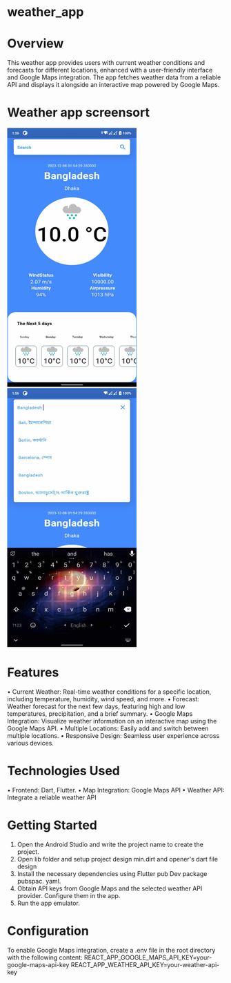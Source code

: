 # weather_app

# Overview
This weather app provides users with current weather conditions and forecasts for different locations, enhanced with a user-friendly interface and Google Maps integration. The app fetches weather data from a reliable API and displays it alongside an interactive map powered by Google Maps.

# Weather app screensort
 <img src="https://github.com/Sadiaafrinnury/Screensort/blob/main/Weather%201.jpg" alt="" width="300" height="600">
 <img src="https://github.com/Sadiaafrinnury/Screensort/blob/main/Weather%202.jpg" alt="" width="300" height="600">

# Features
•	Current Weather: Real-time weather conditions for a specific location, including temperature, humidity, wind speed, 
  and more.
•	Forecast: Weather forecast for the next few days, featuring high and low temperatures, precipitation, and a brief 
  summary.
•	Google Maps Integration: Visualize weather information on an interactive map using the Google Maps API.
•	Multiple Locations: Easily add and switch between multiple locations.
•	Responsive Design: Seamless user experience across various devices.

# Technologies Used
•	Frontend: Dart, Flutter.
•	Map Integration: Google Maps API
•	Weather API: Integrate a reliable weather API 

# Getting Started
1.	Open the Android Studio and write the project name to create the project. 
2.	Open lib folder and setup project design min.dirt and opener's dart file design
3.	Install the necessary dependencies using Flutter pub Dev package pubspac. yaml. 
4.	Obtain API keys from Google Maps and the selected weather API provider. Configure them in the app.
5.	Run the app emulator.

# Configuration
To enable Google Maps integration, create a .env file in the root directory with the following content:
REACT_APP_GOOGLE_MAPS_API_KEY=your-google-maps-api-key
REACT_APP_WEATHER_API_KEY=your-weather-api-key
